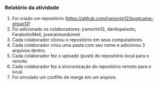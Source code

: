 ### Relatório da atividade

 1. Foi criado um repositório (https://github.com/jramorim12/bootcamp-group12)
 2. Foi adicionado os colaboradores: jramorim12, danilopeixoto, FaraboliniMeli, joseraimundomeli
 3. Cada colaborador clonou o repositório em seus computadores.
 4. Cada colaborador criou uma pasta com seu nome e adicionou 3 arquivos dentro.
 5. Cada colaborador fez o uploado (push) do repositório local para o remote.
 6. Cada colaborador fez a sincronização do repositório remoto para o local.
 7. Foi simulado um conflito de marge em um arquivo.

